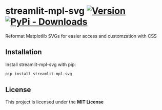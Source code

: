 streamlit-mpl-svg  [![Version](https://img.shields.io/pypi/v/streamlit-mpl-svg)](https://pypi.org/project/streamlit-mpl-svg/#history) 
[![PyPi - Downloads](https://img.shields.io/pypi/dm/streamlit-mpl-svg)](https://pypi.org/project/streamlit-mpl-svg/#files)
============

Reformat Matplotlib SVGs for easier access and customzation with CSS

## Installation
Install streamlit-mpl-svg with pip:
```bash
pip install streamlit-mpl-svg
```

## License
This project is licensed under the **MIT License**